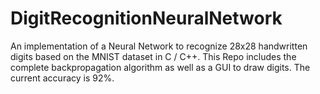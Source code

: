 # DigitRecognitionNeuralNetwork

An implementation of a Neural Network to recognize 28x28 handwritten digits based on the MNIST dataset in C / C++. This Repo includes the complete backpropagation algorithm as well as a GUI to draw digits. The current accuracy is 92%.
